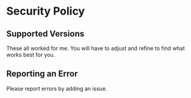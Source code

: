 # Security Policy

## Supported Versions

These all worked for me.  You will have to adjust and refine to find what works best for you.


## Reporting an Error

Please report errors by adding an issue.
